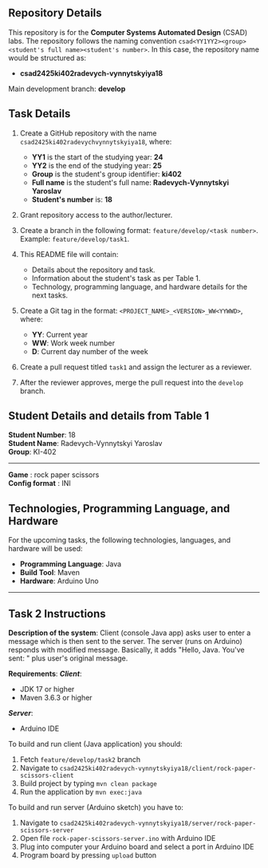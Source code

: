 ## Repository Details

This repository is for the **Computer Systems Automated Design** (CSAD) labs. The repository follows the naming convention `csad<YY1YY2><group><student's full name><student's number>`. In this case, the repository name would be structured as:

- **csad2425ki402radevych-vynnytskyiya18**

Main development branch: **develop**

## Task Details

1. Create a GitHub repository with the name `csad2425ki402radevychvynnytskyiya18`, where:
   - **YY1** is the start of the studying year: **24**
   - **YY2** is the end of the studying year: **25**
   - **Group** is the student's group identifier: **ki402**
   - **Full name** is the student's full name: **Radevych-Vynnytskyi Yaroslav**
   - **Student's number** is: **18**

2. Grant repository access to the author/lecturer.

3. Create a branch in the following format: `feature/develop/<task number>`.
   Example: `feature/develop/task1`.

4. This README file will contain:
   - Details about the repository and task.
   - Information about the student's task as per Table 1.
   - Technology, programming language, and hardware details for the next tasks.

5. Create a Git tag in the format: `<PROJECT_NAME>_<VERSION>_WW<YYWWD>`, where:
   - **YY**: Current year
   - **WW**: Work week number
   - **D**: Current day number of the week

6. Create a pull request titled `task1` and assign the lecturer as a reviewer.

7. After the reviewer approves, merge the pull request into the `develop` branch.

## Student Details and details from Table 1

**Student Number**: 18\
**Student Name**: Radevych-Vynnytskyi Yaroslav\
**Group**: KI-402
___
**Game** : rock paper scissors\
**Config format** : INI

## Technologies, Programming Language, and Hardware

For the upcoming tasks, the following technologies, languages, and hardware will be used:

- **Programming Language**: Java
- **Build Tool**: Maven
- **Hardware**: Arduino Uno
___

## Task 2 Instructions
**Description of the system**:
Client (console Java app) asks user to enter a message which is then sent to the server. The server (runs on Arduino) responds with modified message. Basically, it adds "Hello, Java. You've sent: " plus user's original message.

**Requirements**: 
***Client***:
* JDK 17 or higher
* Maven 3.6.3 or higher

***Server***:
* Arduino IDE

To build and run client (Java application) you should:
1. Fetch ```feature/develop/task2``` branch
2. Navigate to ```csad2425ki402radevych-vynnytskyiya18/client/rock-paper-scissors-client```
3. Build project by typing ```mvn clean package```
4. Run the application by ```mvn exec:java```

To build and run server (Arduino sketch) you have to:
1. Navigate to ```csad2425ki402radevych-vynnytskyiya18/server/rock-paper-scissors-server```
2. Open file ```rock-paper-scissors-server.ino``` with Arduino IDE
3. Plug into computer your Arduino board and select a port in Arduino IDE
4. Program board by pressing ```upload``` button
